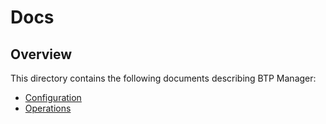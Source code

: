 # Docs

## Overview

This directory contains the following documents describing BTP Manager:

- [Configuration](./configuration.md)
- [Operations](./operations.md)